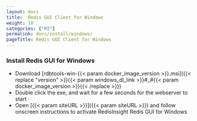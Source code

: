 ```yaml
---
layout: docs
title:  Redis GUI Client for Windows
weight: 10
categories: ["RI"]
permalink: docs/install/windows/
pageTitle: Redis GUI Client for Windows
---
```

### Install Redis GUI for Windows

- Download [rdbtools-win-{{< param docker_image_version >}}.msi]({{< replace "version" >}}{{< param windows_dl_link >}}#_#{{< param docker_image_version >}}{{< /replace >}})
- Double click the exe, and wait for a few seconds for the webserver to start
- Open [{{< param siteURL >}}]({{< param siteURL >}}) and follow onscreen instructions to activate RedisInsight Redis GUI for Windows
